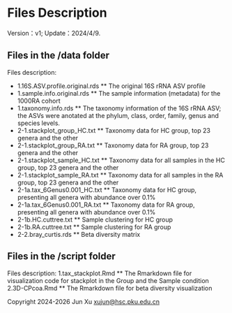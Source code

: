 # Files Description

Version：v1;
Update：2024/4/9.

## Files in the /data folder
Files description:
- 1.16S.ASV.profile.original.rds    ** The original 16S rRNA ASV profile
- 1.sample.info.original.rds        ** The sample information (metadata) for the 1000RA cohort
- 1.taxonomy.info.rds               ** The taxonomy information of the 16S rRNA ASV; the ASVs were anotated at the phylum, class, order, family, genus and species levels.
- 2-1.stackplot_group_HC.txt        ** Taxonomy data for HC group, top 23 genera and the other
- 2-1.stackplot_group_RA.txt        ** Taxonomy data for RA group, top 23 genera and the other
- 2-1.stackplot_sample_HC.txt       ** Taxonomy data for all samples in the HC group, top 23 genera and the other
- 2-1.stackplot_sample_RA.txt       ** Taxonomy data for all samples in the RA group, top 23 genera and the other
- 2-1a.tax_6Genus0.001_HC.txt       ** Taxonomy data for HC group, presenting all genera with abundance over 0.1%
- 2-1a.tax_6Genus0.001_RA.txt       ** Taxonomy data for RA group, presenting all genera with abundance over 0.1%
- 2-1b.HC.cuttree.txt               ** Sample clustering for HC group
- 2-1b.RA.cuttree.txt               ** Sample clustering for RA group
- 2-2.bray_curtis.rds               ** Beta diversity matrix

## Files in the /script folder
Files description:
1.tax_stackplot.Rmd                 ** The Rmarkdown file for visualization code for stackplot in the Group and the Sample condition
2.3D-CPcoa.Rmd                      ** The Rmarkdown file for beta diversity visualization




Copyright 2024-2026 Jun Xu <xujun@hsc.pku.edu.cn>

